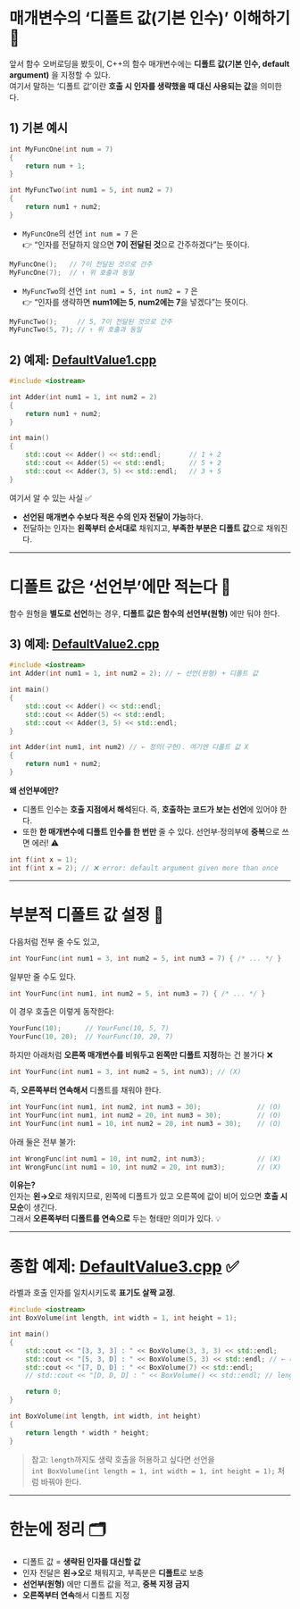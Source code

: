 # 매개변수의 ‘디폴트 값(기본 인수)’ 이해하기 🧠

앞서 함수 오버로딩을 봤듯이, C++의 함수 매개변수에는 **디폴트 값(기본 인수, default argument)** 을 지정할 수 있다.  
여기서 말하는 ‘디폴트 값’이란 **호출 시 인자를 생략했을 때 대신 사용되는 값**을 의미한다.  

## 1) 기본 예시
```cpp
int MyFuncOne(int num = 7)
{
    return num + 1;
}

int MyFuncTwo(int num1 = 5, int num2 = 7)
{
    return num1 + num2;
}
```

- `MyFuncOne`의 선언 `int num = 7` 은  
  👉 “인자를 전달하지 않으면 **7이 전달된 것**으로 간주하겠다”는 뜻이다.
```cpp
MyFuncOne();   // 7이 전달된 것으로 간주
MyFuncOne(7);  // ↑ 위 호출과 동일
```

- `MyFuncTwo`의 선언 `int num1 = 5, int num2 = 7` 은  
  👉 “인자를 생략하면 **num1에는 5**, **num2에는 7**을 넣겠다”는 뜻이다.
```cpp
MyFuncTwo();     // 5, 7이 전달된 것으로 간주
MyFuncTwo(5, 7); // ↑ 위 호출과 동일
```

## 2) 예제: [DefaultValue1.cpp](codes/6_DefaultValue1.cpp)
```cpp
#include <iostream>

int Adder(int num1 = 1, int num2 = 2)
{
    return num1 + num2;
}

int main()
{
    std::cout << Adder() << std::endl;       // 1 + 2
    std::cout << Adder(5) << std::endl;      // 5 + 2
    std::cout << Adder(3, 5) << std::endl;   // 3 + 5
}
```

여기서 알 수 있는 사실 ✅  
- **선언된 매개변수 수보다 적은 수의 인자 전달이 가능**하다.  
- 전달하는 인자는 **왼쪽부터 순서대로** 채워지고, **부족한 부분은 디폴트 값**으로 채워진다.

---

# 디폴트 값은 ‘선언부’에만 적는다 📌

함수 원형을 **별도로 선언**하는 경우, **디폴트 값은 함수의 선언부(원형)** 에만 둬야 한다.

## 3) 예제: [DefaultValue2.cpp](codes/7_DefaultValue2.cpp)
```cpp
#include <iostream>
int Adder(int num1 = 1, int num2 = 2); // ← 선언(원형) + 디폴트 값

int main()
{
    std::cout << Adder() << std::endl;
    std::cout << Adder(5) << std::endl;
    std::cout << Adder(3, 5) << std::endl;
}

int Adder(int num1, int num2) // ← 정의(구현). 여기엔 디폴트 값 X
{
    return num1 + num2;
}
```

**왜 선언부에만?**  
- 디폴트 인수는 **호출 지점에서 해석**된다. 즉, **호출하는 코드가 보는 선언**에 있어야 한다.  
- 또한 **한 매개변수에 디폴트 인수를 한 번만** 줄 수 있다. 선언부·정의부에 **중복**으로 쓰면 에러! ⚠️

```cpp
int f(int x = 1);
int f(int x = 2); // ❌ error: default argument given more than once
```

---

# 부분적 디폴트 값 설정 🎯

다음처럼 전부 줄 수도 있고,
```cpp
int YourFunc(int num1 = 3, int num2 = 5, int num3 = 7) { /* ... */ }
```
일부만 줄 수도 있다.
```cpp
int YourFunc(int num1, int num2 = 5, int num3 = 7) { /* ... */ }
```

이 경우 호출은 이렇게 동작한다:
```cpp
YourFunc(10);      // YourFunc(10, 5, 7)
YourFunc(10, 20);  // YourFunc(10, 20, 7)
```

하지만 아래처럼 **오른쪽 매개변수를 비워두고 왼쪽만 디폴트 지정**하는 건 불가다 ❌
```cpp
int YourFunc(int num1 = 3, int num2 = 5, int num3); // (X)
```

즉, **오른쪽부터 연속해서** 디폴트를 채워야 한다.
```cpp
int YourFunc(int num1, int num2, int num3 = 30);              // (O)
int YourFunc(int num1, int num2 = 20, int num3 = 30);         // (O)
int YourFunc(int num1 = 10, int num2 = 20, int num3 = 30);    // (O)
```

아래 둘은 전부 불가:
```cpp
int WrongFunc(int num1 = 10, int num2, int num3);             // (X)
int WrongFunc(int num1 = 10, int num2 = 20, int num3);        // (X)
```

**이유는?**  
인자는 **왼→오**로 채워지므로, 왼쪽에 디폴트가 있고 오른쪽에 값이 비어 있으면 **호출 시 모순**이 생긴다.  
그래서 **오른쪽부터 디폴트를 연속으로** 두는 형태만 의미가 있다. 💡

---

# 종합 예제: [DefaultValue3.cpp](codes/8_DefaultValue3.cpp) ✅
라벨과 호출 인자를 일치시키도록 **표기도 살짝 교정**.
```cpp
#include <iostream>
int BoxVolume(int length, int width = 1, int height = 1);

int main()
{
    std::cout << "[3, 3, 3] : " << BoxVolume(3, 3, 3) << std::endl;
    std::cout << "[5, 3, D] : " << BoxVolume(5, 3) << std::endl; // ← 라벨 교정
    std::cout << "[7, D, D] : " << BoxVolume(7) << std::endl;
    // std::cout << "[D, D, D] : " << BoxVolume() << std::endl; // length엔 디폴트가 없으므로 불가

    return 0;
}

int BoxVolume(int length, int width, int height)
{
    return length * width * height;
}
```

> 참고: `length`까지도 생략 호출을 허용하고 싶다면 선언을  
> `int BoxVolume(int length = 1, int width = 1, int height = 1);` 처럼 바꿔야 한다.

---

# 한눈에 정리 🗂️
- 디폴트 값 = **생략된 인자를 대신할 값**  
- 인자 전달은 **왼→오**로 채워지고, 부족분은 **디폴트**로 보충  
- **선언부(원형)** 에만 디폴트 값을 적고, **중복 지정 금지**  
- **오른쪽부터 연속**해서 디폴트 지정
